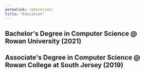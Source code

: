 ```yaml
---
permalink: /education/
title: "Education"
---
```


## Bachelor's Degree in Computer Science @ Rowan University \(2021\)

## Associate's Degree in Computer Science @ Rowan College at South Jersey \(2019\)

